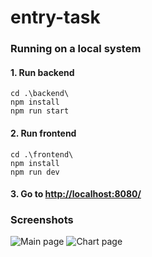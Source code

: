 # entry-task

### Running on a local system
#### 1. Run backend
```shell
cd .\backend\
npm install
npm run start
```

#### 2. Run frontend
```shell
cd .\frontend\
npm install
npm run dev
```

#### 3. Go to [http://localhost:8080/](http://localhost:8080/)

### Screenshots
![Main page](https://i.imgur.com/UHo6rIW.png)
![Chart page](https://i.imgur.com/cUzSf5o.png)
